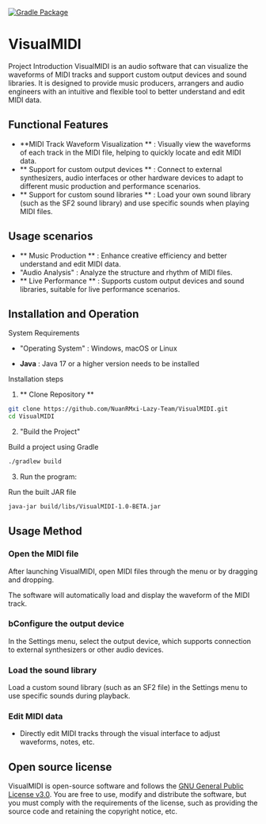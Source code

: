 [![Gradle Package](https://github.com/NuanRMxi-Lazy-Team/VisualMIDI/actions/workflows/gradle-publish.yml/badge.svg)](https://github.com/NuanRMxi-Lazy-Team/VisualMIDI/actions/workflows/gradle-publish.yml)

# VisualMIDI

Project Introduction
VisualMIDI is an audio software that can visualize the waveforms of MIDI tracks and support custom output devices and sound libraries. It is designed to provide music producers, arrangers and audio engineers with an intuitive and flexible tool to better understand and edit MIDI data.

## Functional Features

- **MIDI Track Waveform Visualization ** : Visually view the waveforms of each track in the MIDI file, helping to quickly locate and edit MIDI data.
- ** Support for custom output devices ** : Connect to external synthesizers, audio interfaces or other hardware devices to adapt to different music production and performance scenarios.
- ** Support for custom sound libraries ** : Load your own sound library (such as the SF2 sound library) and use specific sounds when playing MIDI files.

## Usage scenarios

- ** Music Production ** : Enhance creative efficiency and better understand and edit MIDI data.
- "Audio Analysis" : Analyze the structure and rhythm of MIDI files.
- ** Live Performance ** : Supports custom output devices and sound libraries, suitable for live performance scenarios.

## Installation and Operation

System Requirements

- "Operating System" : Windows, macOS or Linux

- **Java** : Java 17 or a higher version needs to be installed

Installation steps

1. ** Clone Repository **

```bash
git clone https://github.com/NuanRMxi-Lazy-Team/VisualMIDI.git
cd VisualMIDI
```

2. "Build the Project"

Build a project using Gradle

```bash
./gradlew build
```

3. Run the program:

Run the built JAR file

```bash
java-jar build/libs/VisualMIDI-1.0-BETA.jar
```

## Usage Method

### Open the MIDI file

After launching VisualMIDI, open MIDI files through the menu or by dragging and dropping.

The software will automatically load and display the waveform of the MIDI track.

### bConfigure the output device

In the Settings menu, select the output device, which supports connection to external synthesizers or other audio devices.

### Load the sound library

Load a custom sound library (such as an SF2 file) in the Settings menu to use specific sounds during playback.

### Edit MIDI data

- Directly edit MIDI tracks through the visual interface to adjust waveforms, notes, etc.

## Open source license

VisualMIDI is open-source software and follows the [GNU General Public License v3.0](LICENSE). You are free to use, modify and distribute the software, but you must comply with the requirements of the license, such as providing the source code and retaining the copyright notice, etc.